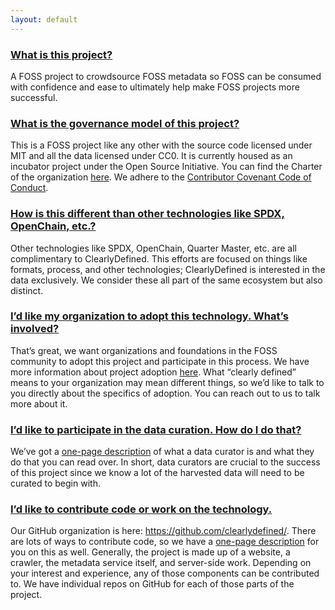 ```yaml
---
layout: default
---
```


### [What is this project?](#what-is-this-project)

A FOSS project to crowdsource FOSS metadata so FOSS can be consumed
with confidence and ease to ultimately help make FOSS projects more
successful.

### [What is the governance model of this project?](#what-is-the-governance-model)

This is a FOSS project like any other with the source code licensed
under MIT and all the data licensed under CC0. It is currently housed
as an incubator project under the Open Source Initiative. You can find
the Charter of the organization
[here](Charter). We
adhere to the [Contributor Covenant Code of
Conduct](https://github.com/clearlydefined/clearlydefined/blob/master/CODE_OF_CONDUCT.md).

### [How is this different than other technologies like SPDX, OpenChain, etc.?](#how-is-this-different)

Other technologies like SPDX, OpenChain, Quarter Master, etc. are all
complimentary to ClearlyDefined. This efforts are focused on things
like formats, process, and other technologies; ClearlyDefined is
interested in the data exclusively. We consider these all part of the
same ecosystem but also distinct.

### [I’d like my organization to adopt this technology. What’s involved?](#technology-adoption)

That’s great, we want organizations and foundations in the FOSS
community to adopt this project and participate in this process. We
have more information about project adoption
[here](Project-adopter). What
“clearly defined” means to your organization may mean different
things, so we’d like to talk to you directly about the specifics of
adoption. You can reach out to us to talk more about it.

### [I’d like to participate in the data curation. How do I do that?](#data-curation)

We’ve got a [one-page
description](Data-curator-job-description)
of what a data curator is and what they do that you can read over. In
short, data curators are crucial to the success of this project since
we know a lot of the harvested data will need to be curated to begin
with.

### [I’d like to contribute code or work on the technology.](#code-contribution)

Our GitHub organization is here:
https://github.com/clearlydefined/. There are lots of ways to
contribute code, so we have a [one-page
description](Code-contributors)
for you on this as well. Generally, the project is made up of a
website, a crawler, the metadata service itself, and server-side
work. Depending on your interest and experience, any of those
components can be contributed to. We have individual repos on GitHub
for each of those parts of the project.
